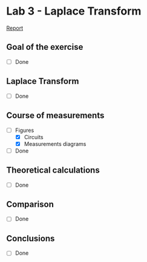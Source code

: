 # Lab 3 - Laplace Transform

[Report](Latex/section3_lab3.pdf)

## Goal of the exercise
- [ ] Done
## Laplace Transform
- [ ] Done
## Course of measurements
- [ ] Figures
  - [x] Circuits
  - [x] Measurements diagrams
- [ ] Done
## Theoretical calculations
- [ ] Done
## Comparison
- [ ] Done
## Conclusions
- [ ] Done